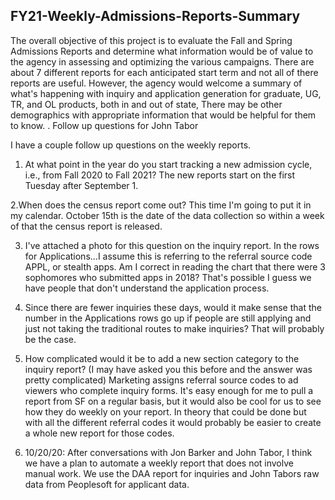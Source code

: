 ﻿## FY21-Weekly-Admissions-Reports-Summary

The overall objective of this project is to evaluate the Fall and Spring Admissions Reports and determine what information would be of value to the agency in assessing and optimizing the various campaigns. 
There are about 7 different reports for each anticipated  start term and not all of there reports are useful. However, the agency would welcome a summary of what's happening with inquiry and application generation for graduate, UG, TR, and OL products, both in and out of state, There may be other demographics  with appropriate information that would be helpful for them to know.
. 
Follow up questions for John Tabor

I have a couple follow up questions on the weekly reports. 

1. At what point in the year do you start tracking a new admission cycle, i.e., from Fall 2020 to Fall 2021? The new reports start on the first Tuesday after September 1.  

2.When does the census report come out? This time I'm going to put it in my calendar.  October 15th is the date of the data collection so within a week of that the census report is released.  

3. I've attached a photo for this question on the inquiry report. In the rows for Applications...I assume this is referring to the referral source code APPL, or stealth apps. Am I correct in reading the chart that there were 3 sophomores who submitted apps in 2018? That's possible I guess we have people that don't understand the application process.  

4. Since there are fewer inquiries these days, would it make sense that the number in the Applications rows go up if people are still applying and just not taking the traditional routes to make inquiries? That will probably be the case.
﻿
5. How complicated would it be to add a new section category to the inquiry report? (I may have asked you this before and the answer was pretty complicated) Marketing assigns referral source codes to ad viewers who complete inquiry forms. It's easy enough for me to pull a report from SF on a regular basis, but it would also be cool for us to see how they do weekly on your report. In theory that could be done but with all the different referral codes it would probably be easier to create a whole new report for those codes.  

6. 10/20/20: After conversations with Jon Barker and John Tabor, I think we have a plan to automate a weekly report that does not involve manual work. 
We use the DAA report for inquiries and John Tabors raw data from Peoplesoft for applicant data. 
